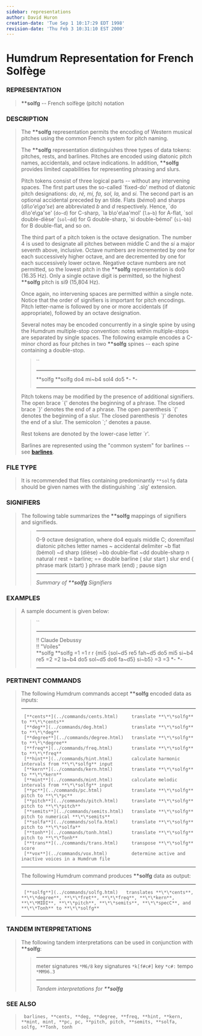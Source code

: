 ```yaml
---
sidebar: representations
author: David Huron
creation-date: 'Tue Sep 1 10:17:29 EDT 1998'
revision-date: 'Thu Feb 3 10:31:10 EST 2000'
---
```



Humdrum Representation for French Solfège
=========================================

### REPRESENTATION

> **\*\*solfg** \-- French solfège (pitch) notation

### DESCRIPTION

> The **\*\*solfg** representation permits the encoding of Western
> musical pitches using the common French system for pitch naming.
>
> The **\*\*solfg** representation distinguishes three types of data
> tokens: pitches, rests, and barlines. Pitches are encoded using
> diatonic pitch names, accidentals, and octave indications. In
> addition, **\*\*solfg** provides limited capabilities for representing
> phrasing and slurs.
>
> Pitch tokens consist of three logical parts \-- without any
> intervening spaces. The first part uses the so-called \`fixed-do\'
> method of diatonic pitch designations: *do, ré, mi, fa, sol, la,* and
> *si.* The second part is an optional accidental preceded by an tilde.
> Flats (*bémol*) and sharps (*di\\o\'e\\ga\'se*) are abbreviated *b*
> and *d* respectively. Hence, \`do di\\o\'e\\ga\'se\' (`do~d`) for
> C-sharp, \`la b\\o\'e\\aa\'mol\' (`la~b`) for A-flat, \`sol
> double-dièse\' (`sol~dd`) for G double-sharp, \`si double-bémol\'
> (`si~bb`) for B double-flat, and so on.
>
> The third part of a pitch token is the octave designation. The number
> 4 is used to designate all pitches between middle C and the *si* a
> major seventh above, inclusive. Octave numbers are incremented by one
> for each successively higher octave, and are decremented by one for
> each successively lower octave. Negative octave numbers are not
> permitted, so the lowest pitch in the **\*\*solfg** representation is
> do0 (16.35 Hz). Only a single octave digit is permitted, so the
> highest **\*\*solfg** pitch is si9 (15,804 Hz).
>
> Once again, no intervening spaces are permitted within a single note.
> Notice that the order of signifiers is important for pitch encodings.
> Pitch letter-name is followed by one or more accidentals (if
> appropriate), followed by an octave designation.
>
> Several notes may be encoded concurrently in a single spine by using
> the Humdrum multiple-stop convention: notes within multiple-stops are
> separated by single spaces. The following example encodes a C-minor
> chord as four pitches in two **\*\*solfg** spines \-- each spine
> containing a double-stop.
>
> > ``
> >
> >   ------------ -----------
> >   \*\*solfg    \*\*solfg
> >   do4 mi\~b4   sol4 do5
> >   \*-          \*-
> >   ------------ -----------
> >
> Pitch tokens may be modified by the presence of additional signifiers.
> The open brace \`{\' denotes the beginning of a phrase. The closed
> brace \`}\' denotes the end of a phrase. The open parenthesis \`(\'
> denotes the beginning of a slur. The closed parenthesis \`)\' denotes
> the end of a slur. The semicolon \`;\' denotes a pause.
>
> Rest tokens are denoted by the lower-case letter \`r\'.
>
> Barlines are represented using the \"common system\" for barlines \--
> see [**barlines**](barlines.rep.html).

### FILE TYPE

> It is recommended that files containing predominantly `**solfg` data
> should be given names with the distinguishing \`.slg\' extension.

### SIGNIFIERS

> The following table summarizes the **\*\*solfg** mappings of
> signifiers and signifieds.
>
> >   ------------ ------------------------------------------------
> >   0-9          octave designation, where do4 equals middle C;
> >   doremifasl   diatonic pitches letter names
> >   \~           accidental delimiter
> >   \~b          flat (bémol)
> >   \~d          sharp (dièse)
> >   \~bb         double-flat
> >   \~dd         double-sharp
> >   n            natural
> >   r            rest
> >   =            barline; == double barline
> >   (            slur start
> >   )            slur end
> >   {            phrase mark (start)
> >   }            phrase mark (end)
> >   ;            pause sign
> >   ------------ ------------------------------------------------
> >
> > *Summary of **\*\*solfg** Signifiers*

### EXAMPLES

> A sample document is given below:
>
> > ``
> >
> >   ------------------- -----------
> >   !! Claude Debussy   
> >   !! \"Voiles\"       
> >   \*\*solfg           \*\*solfg
> >   =1                  =1
> >   r                   r
> >   {mi5                {sol\~d5
> >   re5                 fah\~d5
> >   do5                 mi5
> >   si\~b4              re5
> >   =2                  =2
> >   la\~b4              do5
> >   sol\~d5             do6
> >   fa\~d5}             si\~b5}
> >   =3                  =3
> >   \*-                 \*-
> >   ------------------- -----------
> >
### PERTINENT COMMANDS

> The following Humdrum commands accept **\*\*solfg** encoded data as
> inputs:
>
>   -- --------------------------------------- -----------------------------------------------------------
>      [**cents**](../commands/cents.html)     translate **\*\*solfg** to **\*\*cents**
>      [**deg**](../commands/deg.html)         translate **\*\*solfg** to **\*\*deg**
>      [**degree**](../commands/degree.html)   translate **\*\*solfg** to **\*\*degree**
>      [**freq**](../commands/freq.html)       translate **\*\*solfg** to **\*\*freq**
>      [**hint**](../commands/hint.html)       calculate harmonic intervals from **\*\*solfg** input
>      [**kern**](../commands/kern.html)       translate **\*\*solfg** to **\*\*kern**
>      [**mint**](../commands/mint.html)       calculate melodic intervals from **\*\*solfg** input
>      [**pc**](../commands/pc.html)           translate **\*\*solfg** pitch to **\*\*pc**
>      [**pitch**](../commands/pitch.html)     translate **\*\*solfg** pitch to **\*\*pitch**
>      [**semits**](../commands/semits.html)   translate **\*\*solfg** pitch to numerical **\*\*semits**
>      [**solfa**](../commands/solfa.html)     translate **\*\*solfg** pitch to **\*\*solfa**
>      [**tonh**](../commands/tonh.html)       translate **\*\*solfg** pitch to **\*\*Tonh**
>      [**trans**](../commands/trans.html)     transpose **\*\*solfg** score
>      [**vox**](../commands/vox.html)         determine active and inactive voices in a Humdrum file
>                                              
>   -- --------------------------------------- -----------------------------------------------------------
>
> The following Humdrum command produces **\*\*solfg** data as output:
>
>   -- ------------------------------------- -----------------------------------------------------------------------------------------------------------------------------------------------------------------------------------
>      [**solfg**](../commands/solfg.html)   translates **\*\*cents**, **\*\*degree**, **\*\*fret**, **\*\*freq**, **\*\*kern**, **\*\*MIDI**, **\*\*pitch**, **\*\*semits**, **\*\*specC**, and **\*\*Tonh** to **\*\*solfg**
>   -- ------------------------------------- -----------------------------------------------------------------------------------------------------------------------------------------------------------------------------------
>
### TANDEM INTERPRETATIONS

> The following tandem interpretations can be used in conjunction with
> **\*\*solfg**:
>
> >   ------------------ ------------
> >   meter signatures   `*M6/8`
> >   key signatures     `*k[f#c#]`
> >   key                `*c#:`
> >   tempo              `*MM96.3`
> >   ------------------ ------------
> >
> > *Tandem interpretations for **\*\*solfg***

### SEE ALSO

> ` barlines, **cents, **deg, **degree, **freq, **hint, **kern, **mint, mint, **pc, pc, **pitch, pitch, **semits, **solfa, solfg, **Tonh, tonh`

